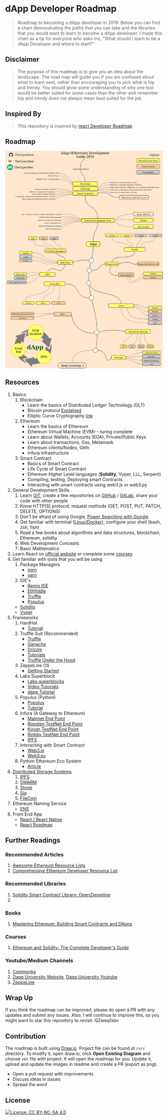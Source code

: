 # dApp Developer Roadmap


> Roadmap to becoming a dApp developer in 2019:
Below you can find a chart demonstrating the paths that you can take and the libraries that you would want to learn to become a dApp developer. I made this chart as a tip for everyone who asks me, "What should I learn to be a dApp Developer and where to start?"

## Disclaimer
> The purpose of this roadmap is to give you an idea about the landscape. The road map will guide you if you are confused about what to learn next, rather than encouraging you to pick what is hip and trendy. You should grow some understanding of why one tool would be better suited for some cases than the other and remember hip and trendy does not always mean best suited for the job

## Inspired By
> This repository is inspired by [react Developer Roadmap](https://github.com/adam-golab/react-developer-roadmap).

## Roadmap

![Roadmap](./dapp-developer-roadmap.png)

## Resources

1. Basics
    1. Blockchain
        * Learn the basics of Distributed Ledger Technology (DLT)
        * Bitcoin protocol [Explained](https://medium.com/coinmonks/bitcoin-white-paper-explained-part-1-4-16cba783146a)
        * Elliptic Curve Cryptography [link](https://medium.com/coinmonks/learn-how-to-code-elliptic-curve-cryptography-a952dfdc20ab)
    2. Ethereum
        * Learn the basics of Ethereum
        * Ethereum Virtual Machine (EVM)-- turing complete
        * Learn about Wallets, Accounts (EOA), Private/Public Keys
        * Learn about transactions, Gas, Metamask
        * Ethereum clients/Nodes, Geth
        * Infura infrastructure
    3. Smart Contract
        * Basics of Smart Contract
        * Life Cycle of Smart Contract
        * Ethereum Higher Level languages (**Solidity**, Vyper, LLL, Serpent)
        * Compiling, testing, Deploying smart Contracts
        * Interacting with smart contracts using web3.js or web3.py
2. General Development Skills
    1. Learn [GIT](https://medium.com/pixel-pioneers/the-basics-of-version-control-system-git-explained-by-designing-a-new-car-3fb3a10e9e40), create a few repositories on [GitHub](https://github.com/) / [GitLab](https://about.gitlab.com/), share your code with other people
    2. Know HTTP(S) protocol, request methods (GET, POST, PUT, PATCH, DELETE, OPTIONS)
    3. Don't be afraid of using Google, [Power Searching with Google](http://www.powersearchingwithgoogle.com/)
    4. Get familiar with terminal ([Linux/Docker](https://medium.com/coinmonks/how-to-become-a-blockchain-developer-59c830e20f15)), configure your shell (bash, zsh, fish)
    5. Read a few books about algorithms and data structures, blockchain, Ethereum, solidity
    6. Web Development Concepts
    7. Basic Mathematics
3. Learn React on [official website](https://reactjs.org/tutorial/tutorial.html) or complete some [courses](https://egghead.io/courses/the-beginner-s-guide-to-react)
4. Get familiar with tools that you will be using
    1. Package Managers
        * [npm](https://www.npmjs.com/)
        * [yarn](https://yarnpkg.com/lang/en/)
    2. IDE's
        * [Remix IDE](https://remix.ethereum.org/)
        * [Ethfiddle](https://ethfiddle.com/)
        * [Truffle](https://truffleframework.com/)
        * [Populus](https://github.com/ethereum/populus)
    * [Solidity](https://solidity.readthedocs.io/)
    * [Vyper](https://github.com/ethereum/vyper)
5. Frameworks
    1. HardHat
        * [Tutorial](https://hardhat.org/tutorial/)
    2. Truffle Suit (Recommended)
        * [Truffle](https://truffleframework.com/truffle)
        * [Ganache](https://truffleframework.com/ganache)
        * [Drizzle](https://truffleframework.com/drizzle)
        * [Tutorials](https://truffleframework.com/tutorials)
        * [Truffle Under the Hood](https://medium.com/heartbankacademy/how-truffle-works-under-the-hood-f1ff6add416c)
    3. ZeppeLine OS
        * [Getting Started](https://docs.zeppelinos.org/docs/start.html)
    4. Labs.Superblock
        * [Labs.superblocks](https://lab.superblocks.com/)
        * [Video Tutorials](hhttps://www.youtube.com/watch?v=wYGXq8vW9Dg)
        * [dapp Tutorial](https://www.youtube.com/watch?v=LK-kVMzrdno)
    5. Populus (Python)
        * [Populus](https://github.com/ethereum/populus)
        * [Tutorial](https://populus.readthedocs.io/en/latest/tutorial.html)
    6. Infura (A Gateway to Ethereum)
        * [Mainnet End Point](https://infura.io/)
        * [Ropsten TestNet End Point](https://infura.io/)
        * [Kovan TestNet End Point](https://infura.io/)
        * [Rinkby TestNet End Point](https://infura.io/)
        * [IPFS](https://medium.freecodecamp.org/hands-on-get-started-with-infura-and-ipfs-on-ethereum-b63635142af0)
    7. Interacting with Smart Contract
        * [Web3.js](https://web3js.readthedocs.io/en/1.0/)
        * [Web3.py](https://web3py.readthedocs.io/en/stable/)
    8. Python Ethereum Eco System
        * [Article](https://medium.com/@pipermerriam/the-python-ethereum-ecosystem-101bd9ba4de7)
6. [Distributed Storage Systems](https://medium.com/bitfwd/what-is-decentralised-storage-ipfs-filecoin-sia-storj-swarm-5509e476995f)
    1. [IPFS](https://ipfs.io/)
    2. [SWARM](https://swarm-gateways.net/)
    3. [Storej](https://storj.io/)
    4. [Sia](https://sia.tech/)
    5. [FileCoin](https://filecoin.io/)
7. Ethereum Naming Service
    * [ENS](https://ens.domains/)
8. Front End App
    * [React / React Native](https://truffleframework.com/tutorials/drizzle-and-react-native)
    * [React Roadmap](https://github.com/adam-golab/react-developer-roadmap)

## Further Readings

### Recommended Articles
   1. [Awesome Ethereum Resource Lists](https://medium.com/quiknode/awesome-ethereum-resource-lists-dd28a9c17fc1)
   2. [Comprehensive Ethereum Developer Resource List](https://github.com/ConsenSys/ethereum-developer-tools-list/blob/master/README.md)

### Recommended Libraries
   1. [Solidity Smart Contract Library: OpenZeppeline](https://openzeppelin.org/api/docs/get-started.html)
   2.
### Books
   1. [Mastering Ethereum: Building Smart Contracts and DApps](https://www.amazon.com/_/dp/1491971940?tag=oreilly20-20)

### Courses
   1. [Ethereum and Solidity: The Complete Developer's Guide](https://www.udemy.com/ethereum-and-solidity-the-complete-developers-guide/)

### Youtube/Medium Channels
   1. [Coinmonks](https://medium.com/coinmonks)
   2. [Dapp University Website](http://www.dappuniversity.com/), [Dapp University Youtube](https://www.youtube.com/channel/UCY0xL8V6NzzFcwzHCgB8orQ)
   3. [ZeppeLine](https://blog.zeppelin.solutions/)
## Wrap Up

If you think the roadmap can be improved, please do open a PR with any updates and submit any issues. Also, I will continue to improve this, so you might want to star this repository to revisit.
QZweqfxbn
## Contribution

The roadmap is built using [Draw.io](https://www.draw.io/). Project file can be found at `/src` directory. To modify it, open draw.io, click **Open Existing Diagram** and choose `xml` file with project. It will open the roadmap for you. Update it, upload and update the images in readme and create a PR (export as png).

- Open a pull request with improvements
- Discuss ideas in issues
- Spread the word

## License

[![License: CC BY-NC-SA 4.0](https://img.shields.io/badge/License-CC%20BY--NC--SA%204.0-lightgrey.svg)](https://creativecommons.org/licenses/by-nc-sa/4.0/)
